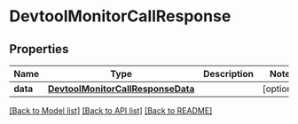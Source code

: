 # DevtoolMonitorCallResponse

## Properties
Name | Type | Description | Notes
------------ | ------------- | ------------- | -------------
**data** | [**DevtoolMonitorCallResponseData**](DevtoolMonitorCallResponseData.md) |  | [optional] 

[[Back to Model list]](../README.md#documentation-for-models) [[Back to API list]](../README.md#documentation-for-api-endpoints) [[Back to README]](../README.md)

